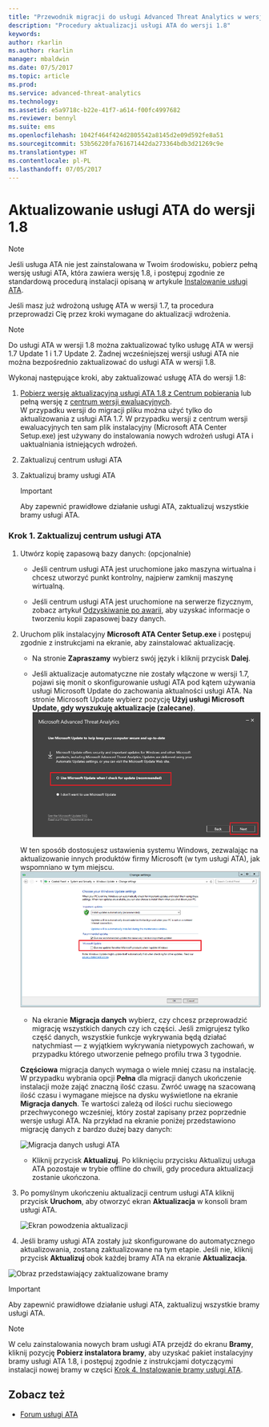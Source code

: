 ```yaml
---
title: "Przewodnik migracji do usługi Advanced Threat Analytics w wersji 1.8 | Microsoft Docs"
description: "Procedury aktualizacji usługi ATA do wersji 1.8"
keywords: 
author: rkarlin
ms.author: rkarlin
manager: mbaldwin
ms.date: 07/5/2017
ms.topic: article
ms.prod: 
ms.service: advanced-threat-analytics
ms.technology: 
ms.assetid: e5a9718c-b22e-41f7-a614-f00fc4997682
ms.reviewer: bennyl
ms.suite: ems
ms.openlocfilehash: 1042f464f424d2805542a8145d2e09d592fe8a51
ms.sourcegitcommit: 53b56220fa761671442da273364bdb3d21269c9e
ms.translationtype: HT
ms.contentlocale: pl-PL
ms.lasthandoff: 07/05/2017
---
```

# Aktualizowanie usługi ATA do wersji 1.8
<a id="updating-ata-to-version-18" class="xliff"></a>

> [!NOTE] 
> Jeśli usługa ATA nie jest zainstalowana w Twoim środowisku, pobierz pełną wersję usługi ATA, która zawiera wersję 1.8, i postępuj zgodnie ze standardową procedurą instalacji opisaną w artykule [Instalowanie usługi ATA](install-ata-step1.md).

Jeśli masz już wdrożoną usługę ATA w wersji 1.7, ta procedura przeprowadzi Cię przez kroki wymagane do aktualizacji wdrożenia.

> [!NOTE] 
>  Do usługi ATA w wersji 1.8 można zaktualizować tylko usługę ATA w wersji 1.7 Update 1 i 1.7 Update 2. Żadnej wcześniejszej wersji usługi ATA nie można bezpośrednio zaktualizować do usługi ATA w wersji 1.8.

Wykonaj następujące kroki, aby zaktualizować usługę ATA do wersji 1.8:

1.  [Pobierz wersję aktualizacyjną usługi ATA 1.8 z Centrum pobierania](https://www.microsoft.com/download/details.aspx?id=55536) lub pełną wersję z [centrum wersji ewaluacyjnych](http://www.microsoft.com/evalcenter/evaluate-microsoft-advanced-threat-analytics).<br>
W przypadku wersji do migracji pliku można użyć tylko do aktualizowania z usługi ATA 1.7. W przypadku wersji z centrum wersji ewaluacyjnych ten sam plik instalacyjny (Microsoft ATA Center Setup.exe) jest używany do instalowania nowych wdrożeń usługi ATA i uaktualniania istniejących wdrożeń.

2.  Zaktualizuj centrum usługi ATA

4.  Zaktualizuj bramy usługi ATA

    > [!IMPORTANT]
    > Aby zapewnić prawidłowe działanie usługi ATA, zaktualizuj wszystkie bramy usługi ATA.

### Krok 1. Zaktualizuj centrum usługi ATA
<a id="step-1-update-the-ata-center" class="xliff"></a>

1.  Utwórz kopię zapasową bazy danych: (opcjonalnie)

    -   Jeśli centrum usługi ATA jest uruchomione jako maszyna wirtualna i chcesz utworzyć punkt kontrolny, najpierw zamknij maszynę wirtualną.

    -   Jeśli centrum usługi ATA jest uruchomione na serwerze fizycznym, zobacz artykuł [Odzyskiwanie po awarii](disaster-recovery.md), aby uzyskać informacje o tworzeniu kopii zapasowej bazy danych.

2.  Uruchom plik instalacyjny **Microsoft ATA Center Setup.exe** i postępuj zgodnie z instrukcjami na ekranie, aby zainstalować aktualizację.

    -  Na stronie **Zapraszamy** wybierz swój język i kliknij przycisk **Dalej**.

    -  Jeśli aktualizacje automatyczne nie zostały włączone w wersji 1.7, pojawi się monit o skonfigurowanie usługi ATA pod kątem używania usługi Microsoft Update do zachowania aktualności usługi ATA.  Na stronie Microsoft Update wybierz pozycję **Użyj usługi Microsoft Update, gdy wyszukuję aktualizacje (zalecane)**.
    ![Obraz utrzymywania aktualności usługi ATA](media/ata_ms_update.png)
     
     W ten sposób dostosujesz ustawienia systemu Windows, zezwalając na aktualizowanie innych produktów firmy Microsoft (w tym usługi ATA), jak wspomniano w tym miejscu. 
    ![Obraz automatycznej aktualizacji systemu Windows](media/ata_installupdatesautomatically.png)

    -  Na ekranie **Migracja danych** wybierz, czy chcesz przeprowadzić migrację wszystkich danych czy ich części. Jeśli zmigrujesz tylko część danych, wszystkie funkcje wykrywania będą działać natychmiast — z wyjątkiem wykrywania nietypowych zachowań, w przypadku którego utworzenie pełnego profilu trwa 3 tygodnie.  
    
    **Częściowa** migracja danych wymaga o wiele mniej czasu na instalację. W przypadku wybrania opcji **Pełna** dla migracji danych ukończenie instalacji może zająć znaczną ilość czasu. Zwróć uwagę na szacowaną ilość czasu i wymagane miejsce na dysku wyświetlone na ekranie **Migracja danych**. Te wartości zależą od ilości ruchu sieciowego przechwyconego wcześniej, który został zapisany przez poprzednie wersje usługi ATA. Na przykład na ekranie poniżej przedstawiono migrację danych z bardzo dużej bazy danych:
         
    ![Migracja danych usługi ATA](media/migration-data-migration.png)

    -  Kliknij przycisk **Aktualizuj**. Po kliknięciu przycisku Aktualizuj usługa ATA pozostaje w trybie offline do chwili, gdy procedura aktualizacji zostanie ukończona.

4.  Po pomyślnym ukończeniu aktualizacji centrum usługi ATA kliknij przycisk **Uruchom**, aby otworzyć ekran **Aktualizacja** w konsoli bram usługi ATA.

    ![Ekran powodzenia aktualizacji](media/migration-center-success.png)

5.  Jeśli bramy usługi ATA zostały już skonfigurowane do automatycznego aktualizowania, zostaną zaktualizowane na tym etapie. Jeśli nie, kliknij przycisk **Aktualizuj** obok każdej bramy ATA na ekranie **Aktualizacja**.
  
![Obraz przedstawiający zaktualizowane bramy](media/migration-update-gw.png)

  
> [!IMPORTANT] 
> Aby zapewnić prawidłowe działanie usługi ATA, zaktualizuj wszystkie bramy usługi ATA.
 
> [!NOTE] 
> W celu zainstalowania nowych bram usługi ATA przejdź do ekranu **Bramy**, kliknij pozycję **Pobierz instalatora bramy**, aby uzyskać pakiet instalacyjny bramy usługi ATA 1.8, i postępuj zgodnie z instrukcjami dotyczącymi instalacji nowej bramy w części [Krok 4. Instalowanie bramy usługi ATA](install-ata-step4.md).


## Zobacz też
<a id="see-also" class="xliff"></a>

- [Forum usługi ATA](https://social.technet.microsoft.com/Forums/security/home?forum=mata)
